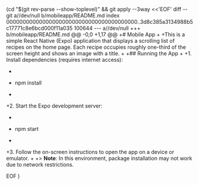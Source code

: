  (cd "$(git rev-parse --show-toplevel)" && git apply --3way <<'EOF' 
diff --git a//dev/null b/mobileapp/README.md
index 0000000000000000000000000000000000000000..3d8c385a3134988b5c17771c8e6bcd000f11a035 100644
--- a//dev/null
+++ b/mobileapp/README.md
@@ -0,0 +1,17 @@
+# Mobile App
+
+This is a simple React Native (Expo) application that displays a scrolling list of recipes on the home page. Each recipe occupies roughly one-third of the screen height and shows an image with a title.
+
+## Running the App
+
+1. Install dependencies (requires internet access):
+   ```bash
+   npm install
+   ```
+2. Start the Expo development server:
+   ```bash
+   npm start
+   ```
+3. Follow the on-screen instructions to open the app on a device or emulator.
+
+> **Note**: In this environment, package installation may not work due to network restrictions.
 
EOF
)
